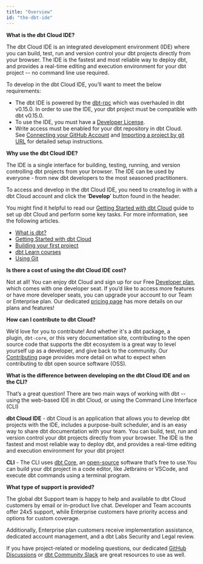 ```yaml
---
title: "Overview"
id: "the-dbt-ide"
---
```


**What is the dbt Cloud IDE?** 

The dbt Cloud IDE is an integrated development environment (IDE) where you can build, test, run and version control your dbt projects directly from your browser. The IDE is the fastest and most reliable way to deploy dbt, and provides a real-time editing and execution environment for your dbt project -- no command line use required. 

To develop in the dbt Cloud IDE, you’ll want to meet the below requirements: 

- The dbt IDE is powered by the [dbt-rpc](reference/commands/rpc) which was overhauled in dbt v0.15.0. In order to use the IDE, your dbt project must be compatible with dbt v0.15.0.
- To use the IDE, you must have a [Developer License](docs/dbt-cloud/access-control/cloud-seats-and-users).
- Write access must be enabled for your dbt repository in dbt Cloud. See [Connecting your GitHub Account](docs/dbt-cloud/cloud-configuring-dbt-cloud/cloud-installing-the-github-application) and [Importing a project by git URL](docs/dbt-cloud/cloud-configuring-dbt-cloud/cloud-import-a-project-by-git-url) for detailed setup instructions.

**Why use the dbt Cloud IDE?**

The IDE is a single interface for building, testing, running, and version controlling dbt projects from your browser. The IDE can be used by everyone - from new dbt developers to the most seasoned practitioners. 

To access and develop in the dbt Cloud IDE, you need to create/log in with a dbt Cloud account and click the ‘**Develop**’ button found in the header. 

You might find it helpful to read our [Getting Started with dbt Cloud](guides/getting-started) guide to set up dbt Cloud and perform some key tasks. For more information, see the following articles.

- [What is dbt?](https://docs.getdbt.com/docs/introduction)
- [Getting Started with dbt Cloud](guides/getting-started/getting-set-up)
- [Building your first project](guides/getting-started/building-your-first-project)
- [dbt Learn courses](https://courses.getdbt.com/collections)
- [Using Git](https://docs.github.com/en/github/getting-started-with-github/using-git)

**Is there a cost of using the dbt Cloud IDE cost?** 

Not at all! You can enjoy dbt Cloud and sign up for our Free [Developer plan](https://www.getdbt.com/pricing/), which comes with one developer seat. If you’d like to access more features or have more developer seats, you can upgrade your account to our Team or Enterprise plan. Our dedicated [pricing page](https://www.getdbt.com/pricing/) has more details on our plans and features!

**How can I contribute to dbt Cloud?** 

We’d love for you to contribute! And whether it's a dbt package, a plugin, `dbt-core`, or this very documentation site, contributing to the open source code that supports the dbt ecosystem is a great way to level yourself up as a developer, and give back to the community. Our [Contributing](docs/contributing/oss-expectations) page provides more detail on what to expect when contributing to dbt open source software (OSS). 

**What is the difference between developing on the dbt Cloud IDE and on the CLI?**

That’s a great question! There are two main ways of working with dbt -- using the web-based IDE in dbt Cloud, or using the Command Line Interface (CLI)

**dbt Cloud IDE** - dbt Cloud is an application that allows you to develop dbt projects with the IDE, includes a purpose-built scheduler, and is an easy way to share dbt documentation with your team. You can build, test, run and version control your dbt projects directly from your browser. The IDE is the fastest and most reliable way to deploy dbt, and provides a real-time editing and execution environment for your dbt project

**CLI** - The CLI uses [dbt Core](docs/introduction), an [open-source](https://github.com/dbt-labs/dbt) software that’s free to use.You can build your dbt project in a code editor, like Jetbrains or VSCode, and execute dbt commands using a terminal program. 

**What type of support is provided?** 

The global dbt Support team is happy to help and available to dbt Cloud customers by email or in-product live chat. Developer and Team accounts offer 24x5 support, while Enterprise customers have priority access and options for custom coverage.

Additionally, Enterprise plan customers receive implementation assistance, dedicated account management, and a dbt Labs Security and Legal review.

If you have project-related or modeling questions, our dedicated [GitHub Discussions](docs/contributing/long-lived-discussions-guidelines) or [dbt Community Slack](http://getdbt.slack.com) are great resources to use as well.
